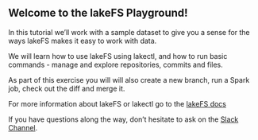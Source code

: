 ## Welcome to the lakeFS Playground!

In this tutorial we’ll work with a sample dataset to give you a sense for the ways lakeFS makes it easy to work with data.

We will learn how to use lakeFS using lakectl, and how to run basic commands - manage and explore repositories, commits and files.

As part of this exercise you will will also create a new branch, run a Spark job, check out the diff and merge it.


For more information about lakeFS or lakectl go to the [lakeFS docs](https://docs.lakefs.io)

If you have questions along the way, don’t hesitate to ask on the [Slack Channel](https://join.slack.com/t/lakefs/shared_invite/zt-g86mkroy-186GzaxR4xOar1i1Us0bzw). 
